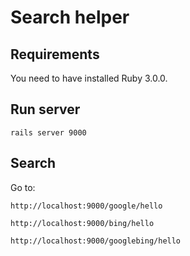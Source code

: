 Search helper
=========

Requirements
------------
You need to have installed Ruby 3.0.0.


Run server
------------
    rails server 9000

Search
------------
Go to:

    http://localhost:9000/google/hello

    http://localhost:9000/bing/hello

    http://localhost:9000/googlebing/hello
    

